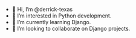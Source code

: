 - 👋 Hi, I’m @derrick-texas
- 👀 I’m interested in Python development.
- 🌱 I’m currently learning Django.
- 💞️ I’m looking to collaborate on Django projects.

<!---
derrick-texas/derrick-texas is a ✨ special ✨ repository because its `README.md` (this file) appears on your GitHub profile.
You can click the Preview link to take a look at your changes.
--->

